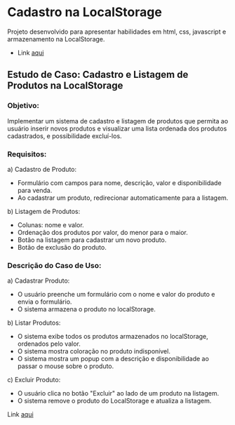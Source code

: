 # Cadastro na LocalStorage<br>

Projeto desenvolvido para apresentar habilidades em html, css, javascript e armazenamento na LocalStorage.</br>
- Link [aqui](https://michelmathos.github.io/cadastro-localstorage/)</br>
## Estudo de Caso: Cadastro e Listagem de Produtos na LocalStorage

### Objetivo:
Implementar um sistema de cadastro e listagem de produtos que permita ao usuário inserir novos produtos e visualizar uma lista ordenada dos produtos cadastrados, e possibilidade excluí-los.

### Requisitos:

a) Cadastro de Produto:
- Formulário com campos para nome, descrição, valor e disponibilidade para venda.
- Ao cadastrar um produto, redirecionar automaticamente para a listagem.

b) Listagem de Produtos:
- Colunas: nome e valor.
- Ordenação dos produtos por valor, do menor para o maior.
- Botão na listagem para cadastrar um novo produto.
- Botão de exclusão do produto.

### Descrição do Caso de Uso:

a) Cadastrar Produto:
- O usuário preenche um formulário com o nome e valor do produto e envia o formulário.
- O sistema armazena o produto no localStorage.

b) Listar Produtos:
- O sistema exibe todos os produtos armazenados no localStorage, ordenados pelo valor.
- O sistema mostra coloração no produto indisponível.
- O sistema mostra um popup com a descrição e disponibilidade ao passar o mouse sobre o produto.

c) Excluir Produto:
- O usuário clica no botão "Excluir" ao lado de um produto na listagem.
- O sistema remove o produto do LocalStorage e atualiza a listagem.

Link [aqui](https://michelmathos.github.io/cadastro-localstorage/)
